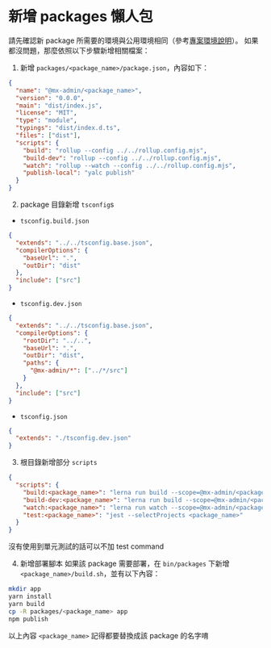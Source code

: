 # 新增 packages 懶人包

請先確認新 package 所需要的環境與公用環境相同（參考[專案環境說明](./dev-env-spec.md)）。
如果都沒問題，那麼依照以下步驟新增相關檔案：

1. 新增 `packages/<package_name>/package.json`，內容如下：

```json
{
  "name": "@mx-admin/<package_name>",
  "version": "0.0.0",
  "main": "dist/index.js",
  "license": "MIT",
  "type": "module",
  "typings": "dist/index.d.ts",
  "files": ["dist"],
  "scripts": {
    "build": "rollup --config ../../rollup.config.mjs",
    "build-dev": "rollup --config ../../rollup.config.mjs",
    "watch": "rollup --watch --config ../../rollup.config.mjs",
    "publish-local": "yalc publish"
  }
}
```

2. package 目錄新增 `tsconfig`s

- `tsconfig.build.json`

```json
{
  "extends": "../../tsconfig.base.json",
  "compilerOptions": {
    "baseUrl": ".",
    "outDir": "dist"
  },
  "include": ["src"]
}
```

- `tsconfig.dev.json`

```json
{
  "extends": "../../tsconfig.base.json",
  "compilerOptions": {
    "rootDir": "../..",
    "baseUrl": ".",
    "outDir": "dist",
    "paths": {
      "@mx-admin/*": ["../*/src"]
    }
  },
  "include": ["src"]
}
```

- `tsconfig.json`

```json
{
  "extends": "./tsconfig.dev.json"
}
```

3. 根目錄新增部分 `scripts`

```json
{
  "scripts": {
    "build:<package_name>": "lerna run build --scope=@mx-admin/<package_name>",
    "build-dev:<package_name>": "lerna run build --scope=@mx-admin/<package_name>",
    "watch:<package_name>": "lerna run watch --scope=@mx-admin/<package_name>",
    "test:<package_name>": "jest --selectProjects <package_name>"
  }
}
```

沒有使用到單元測試的話可以不加 test command

4. 新增部署腳本
   如果該 package 需要部署，在 `bin/packages` 下新增 `<package_name>/build.sh`，並有以下內容：

```bash
mkdir app
yarn install
yarn build
cp -R packages/<package_name> app
npm publish

```

以上內容 `<package_name>` 記得都要替換成該 package 的名字唷

